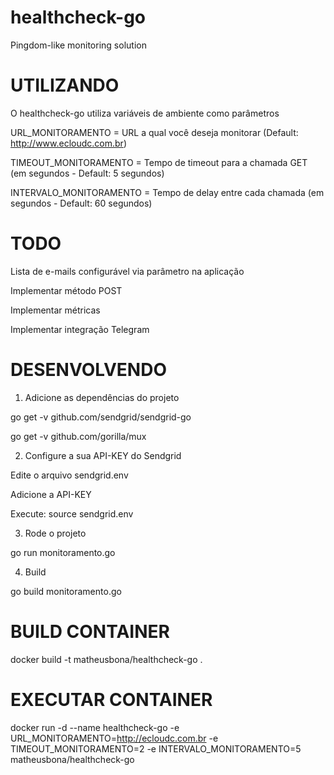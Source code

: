 # healthcheck-go
Pingdom-like monitoring solution

# UTILIZANDO

O healthcheck-go utiliza variáveis de ambiente como parâmetros 

URL_MONITORAMENTO = URL a qual você deseja monitorar (Default: http://www.ecloudc.com.br)

TIMEOUT_MONITORAMENTO = Tempo de timeout para a chamada GET (em segundos - Default: 5 segundos)

INTERVALO_MONITORAMENTO = Tempo de delay entre cada chamada (em segundos - Default: 60 segundos)

# TODO

Lista de e-mails configurável via parâmetro na aplicação

Implementar método POST

Implementar métricas

Implementar integração Telegram

# DESENVOLVENDO

1. Adicione as dependências do projeto

go get -v github.com/sendgrid/sendgrid-go 

go get -v github.com/gorilla/mux

2. Configure a sua API-KEY do Sendgrid

Edite o arquivo sendgrid.env

Adicione a API-KEY

Execute: source sendgrid.env

3. Rode o projeto

go run monitoramento.go

4. Build

go build monitoramento.go


# BUILD CONTAINER

docker build -t matheusbona/healthcheck-go .


# EXECUTAR CONTAINER

docker run -d --name healthcheck-go -e URL_MONITORAMENTO=http://ecloudc.com.br -e TIMEOUT_MONITORAMENTO=2 -e INTERVALO_MONITORAMENTO=5 matheusbona/healthcheck-go
